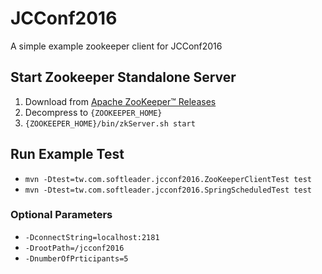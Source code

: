 # JCConf2016 

A simple example zookeeper client for JCConf2016 

## Start Zookeeper Standalone Server

1. Download from [Apache ZooKeeper™ Releases](https://zookeeper.apache.org/releases.html)
2. Decompress to `{ZOOKEEPER_HOME}`
3. `{ZOOKEEPER_HOME}/bin/zkServer.sh start`

## Run Example Test

- `mvn -Dtest=tw.com.softleader.jcconf2016.ZooKeeperClientTest test`
- `mvn -Dtest=tw.com.softleader.jcconf2016.SpringScheduledTest test`

### Optional Parameters

- `-DconnectString=localhost:2181`
- `-DrootPath=/jcconf2016` 
- `-DnumberOfPrticipants=5`

